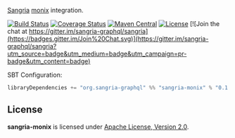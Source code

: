 [Sangria](http://sangria-graphql.org/) [monix](https://monix.io) integration.

[![Build Status](https://travis-ci.org/sangria-graphql/sangria-monix.svg?branch=master)](https://travis-ci.org/sangria-graphql/sangria-monix) [![Coverage Status](http://coveralls.io/repos/sangria-graphql/sangria-monix/badge.svg?branch=master&service=github)](http://coveralls.io/github/sangria-graphql/sangria-monix?branch=master) [![Maven Central](https://maven-badges.herokuapp.com/maven-central/org.sangria-graphql/sangria-monix_2.11/badge.svg)](https://maven-badges.herokuapp.com/maven-central/org.sangria-graphql/sangria-monix_2.11) [![License](http://img.shields.io/:license-Apache%202-brightgreen.svg)](http://www.apache.org/licenses/LICENSE-2.0.txt) [![Join the chat at https://gitter.im/sangria-graphql/sangria](https://badges.gitter.im/Join%20Chat.svg)](https://gitter.im/sangria-graphql/sangria?utm_source=badge&utm_medium=badge&utm_campaign=pr-badge&utm_content=badge)

SBT Configuration:

```scala
libraryDependencies += "org.sangria-graphql" %% "sangria-monix" % "0.1.0"
```

## License

**sangria-monix** is licensed under [Apache License, Version 2.0](http://www.apache.org/licenses/LICENSE-2.0).
